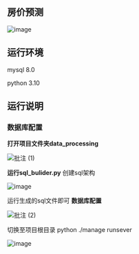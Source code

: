 ## 房价预测
![image](https://github.com/user-attachments/assets/1df3f002-a2e8-4583-a695-b7f9341c25af)


## 运行环境
mysql 8.0

python 3.10

## 运行说明
### 数据库配置
**打开项目文件夹data_processing**

![批注 (1)](https://github.com/user-attachments/assets/f72ebc89-9cc3-49f8-8602-126bd73235c9)

**运行sql_bulider.py**
创建sql架构

![image](https://github.com/user-attachments/assets/b344249f-ef58-4a20-b6dc-fa66dfed6c27)

运行生成的sql文件即可
**数据库配置**

![批注 (2)](https://github.com/user-attachments/assets/478843c6-ed50-4d2e-95c0-cc06449f50ac)

切换至项目根目录
python ./manage runsever

![image](https://github.com/user-attachments/assets/dc993e9a-6659-4597-9538-bbacaa9e7172)

